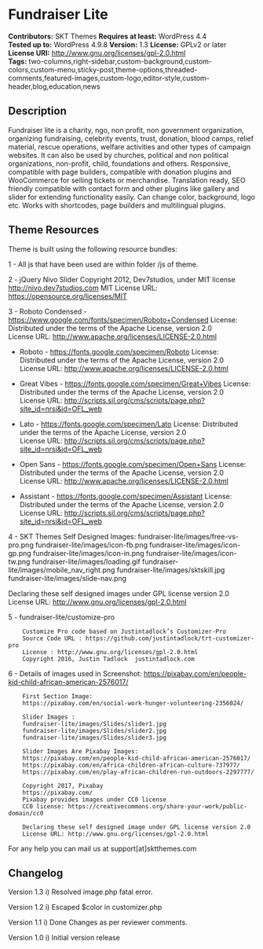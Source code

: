 # Fundraiser Lite

**Contributors:** SKT Themes
**Requires at least:** WordPress 4.4  
**Tested up to:** WordPress 4.9.8
**Version:** 1.3
**License:** GPLv2 or later  
**License URI:** http://www.gnu.org/licenses/gpl-2.0.html  
**Tags:** two-columns,right-sidebar,custom-background,custom-colors,custom-menu,sticky-post,theme-options,threaded-comments,featured-images,custom-logo,editor-style,custom-header,blog,education,news

## Description

Fundraiser lite is a charity, ngo, non profit, non government organization, organizing fundraising, celebrity events, trust, donation, blood camps, relief material, rescue operations, welfare activities and other types of campaign websites. It can also be used by churches, political and non political organizations, non-profit, child, foundations and others. Responsive, compatible with page builders, compatible with donation plugins and WooCommerce for selling tickets or merchandise. Translation ready, SEO friendly compatible with contact form and other plugins like gallery and slider for extending functionality easily. Can change color, background, logo etc. Works with shortcodes, page builders and multilingual plugins.

 
## Theme Resources

Theme is built using the following resource bundles:

1 - All js that have been used are within folder /js of theme.

2 -     jQuery Nivo Slider
	Copyright 2012, Dev7studios, under MIT license
	http://nivo.dev7studios.com
MIT License URL: https://opensource.org/licenses/MIT

3 - Roboto Condensed - https://www.google.com/fonts/specimen/Roboto+Condensed
	License: Distributed under the terms of the Apache License, version 2.0				
	License URL: http://www.apache.org/licenses/LICENSE-2.0.html
	
  - Roboto - https://fonts.google.com/specimen/Roboto
	License: Distributed under the terms of the Apache License, version 2.0				
	License URL: http://www.apache.org/licenses/LICENSE-2.0.html	
	
  - Great Vibes - https://fonts.google.com/specimen/Great+Vibes
	License: Distributed under the terms of the Apache License, version 2.0				
	License URL: http://scripts.sil.org/cms/scripts/page.php?site_id=nrsi&id=OFL_web	
	
  - Lato - https://fonts.google.com/specimen/Lato
	License: Distributed under the terms of the Apache License, version 2.0				
	License URL: http://scripts.sil.org/cms/scripts/page.php?site_id=nrsi&id=OFL_web
	
  - Open Sans - https://fonts.google.com/specimen/Open+Sans
	License: Distributed under the terms of the Apache License, version 2.0				
	License URL: http://www.apache.org/licenses/LICENSE-2.0.html
	
  - Assistant - https://fonts.google.com/specimen/Assistant
	License: Distributed under the terms of the Apache License, version 2.0				
	License URL: http://scripts.sil.org/cms/scripts/page.php?site_id=nrsi&id=OFL_web	
	
		
4 - SKT Themes Self Designed Images:
	fundraiser-lite/images/free-vs-pro.png
	fundraiser-lite/images/icon-fb.png
	fundraiser-lite/images/icon-gp.png
	fundraiser-lite/images/icon-in.png
	fundraiser-lite/images/icon-tw.png
	fundraiser-lite/images/loading.gif
	fundraiser-lite/images/mobile_nav_right.png
	fundraiser-lite/images/sktskill.jpg
	fundraiser-lite/images/slide-nav.png
		
Declaring these self designed images under GPL license version 2.0
License URL: http://www.gnu.org/licenses/gpl-2.0.html
		
5 -     fundraiser-lite/customize-pro	

		Customize Pro code based on Justintadlock’s Customizer-Pro 
		Source Code URL : https://github.com/justintadlock/trt-customizer-pro			
		License : http://www.gnu.org/licenses/gpl-2.0.html
		Copyright 2016, Justin Tadlock	justintadlock.com
		
6 -     Details of images used in Screenshot:
		https://pixabay.com/en/people-kid-child-african-american-2576017/
		
		First Section Image:
		https://pixabay.com/en/social-work-hunger-volunteering-2356024/
		
		Slider Images : 
		fundraiser-lite/images/Slides/slider1.jpg
		fundraiser-lite/images/Slides/slider2.jpg
		fundraiser-lite/images/Slides/slider3.jpg
        
        Slider Images Are Pixabay Images:  
		https://pixabay.com/en/people-kid-child-african-american-2576017/
		https://pixabay.com/en/africa-children-african-culture-737977/
		https://pixabay.com/en/play-african-children-run-outdoors-2297777/
		
		Copyright 2017, Pixabay
		https://pixabay.com/ 
		Pixabay provides images under CC0 license
 		CC0 license: https://creativecommons.org/share-your-work/public-domain/cc0
			
		Declaring these self designed image under GPL license version 2.0
		License URL: http://www.gnu.org/licenses/gpl-2.0.html
        
For any help you can mail us at support[at]sktthemes.com

## Changelog
Version 1.3
i)   Resolved image.php fatal error.

Version 1.2
i)   Escaped $color in customizer.php

Version 1.1
i)   Done Changes as per reviewer comments.

Version 1.0
i)   Initial version release